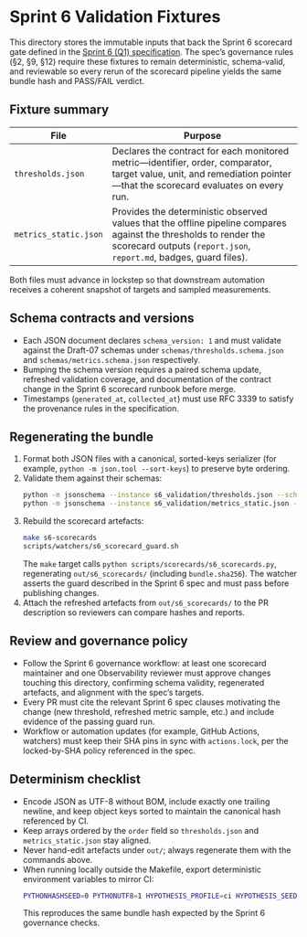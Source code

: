 # Sprint 6 Validation Fixtures

This directory stores the immutable inputs that back the Sprint 6 scorecard gate defined in the [Sprint 6 (Q1) specification](../docs/DNA/quarters/Q1/Sprint%206%20(Q1).md). The spec’s governance rules (§2, §9, §12) require these fixtures to remain deterministic, schema-valid, and reviewable so every rerun of the scorecard pipeline yields the same bundle hash and PASS/FAIL verdict.

## Fixture summary

| File | Purpose |
| --- | --- |
| `thresholds.json` | Declares the contract for each monitored metric—identifier, order, comparator, target value, unit, and remediation pointer—that the scorecard evaluates on every run. |
| `metrics_static.json` | Provides the deterministic observed values that the offline pipeline compares against the thresholds to render the scorecard outputs (`report.json`, `report.md`, badges, guard files). |

Both files must advance in lockstep so that downstream automation receives a coherent snapshot of targets and sampled measurements.

## Schema contracts and versions

- Each JSON document declares `schema_version: 1` and must validate against the Draft-07 schemas under `schemas/thresholds.schema.json` and `schemas/metrics.schema.json` respectively.
- Bumping the schema version requires a paired schema update, refreshed validation coverage, and documentation of the contract change in the Sprint 6 scorecard runbook before merge.
- Timestamps (`generated_at`, `collected_at`) must use RFC 3339 to satisfy the provenance rules in the specification.

## Regenerating the bundle

1. Format both JSON files with a canonical, sorted-keys serializer (for example, `python -m json.tool --sort-keys`) to preserve byte ordering.
2. Validate them against their schemas:
   ```bash
   python -m jsonschema --instance s6_validation/thresholds.json --schema schemas/thresholds.schema.json
   python -m jsonschema --instance s6_validation/metrics_static.json --schema schemas/metrics.schema.json
   ```
3. Rebuild the scorecard artefacts:
   ```bash
   make s6-scorecards
   scripts/watchers/s6_scorecard_guard.sh
   ```
   The `make` target calls `python scripts/scorecards/s6_scorecards.py`, regenerating `out/s6_scorecards/` (including `bundle.sha256`). The watcher asserts the guard described in the Sprint 6 spec and must pass before publishing changes.
4. Attach the refreshed artefacts from `out/s6_scorecards/` to the PR description so reviewers can compare hashes and reports.

## Review and governance policy

- Follow the Sprint 6 governance workflow: at least one scorecard maintainer and one Observability reviewer must approve changes touching this directory, confirming schema validity, regenerated artefacts, and alignment with the spec’s targets.
- Every PR must cite the relevant Sprint 6 spec clauses motivating the change (new threshold, refreshed metric sample, etc.) and include evidence of the passing guard run.
- Workflow or automation updates (for example, GitHub Actions, watchers) must keep their SHA pins in sync with `actions.lock`, per the locked-by-SHA policy referenced in the spec.

## Determinism checklist

- Encode JSON as UTF-8 without BOM, include exactly one trailing newline, and keep object keys sorted to maintain the canonical hash referenced by CI.
- Keep arrays ordered by the `order` field so `thresholds.json` and `metrics_static.json` stay aligned.
- Never hand-edit artefacts under `out/`; always regenerate them with the commands above.
- When running locally outside the Makefile, export deterministic environment variables to mirror CI:
  ```bash
  PYTHONHASHSEED=0 PYTHONUTF8=1 HYPOTHESIS_PROFILE=ci HYPOTHESIS_SEED=12345 python scripts/scorecards/s6_scorecards.py
  ```
  This reproduces the same bundle hash expected by the Sprint 6 governance checks.
